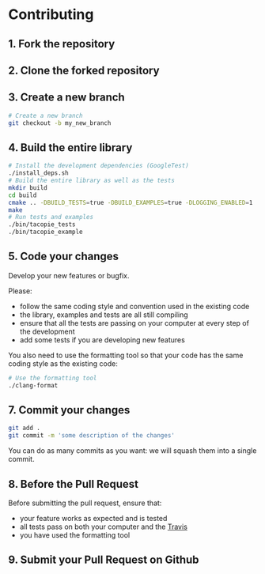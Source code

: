 # Contributing
## 1. Fork the repository
## 2. Clone the forked repository
## 3. Create a new branch
```bash
# Create a new branch
git checkout -b my_new_branch
```

## 4. Build the entire library
```bash
# Install the development dependencies (GoogleTest)
./install_deps.sh
# Build the entire library as well as the tests
mkdir build
cd build
cmake .. -DBUILD_TESTS=true -DBUILD_EXAMPLES=true -DLOGGING_ENABLED=1
make
# Run tests and examples
./bin/tacopie_tests
./bin/tacopie_example
```

## 5. Code your changes
Develop your new features or bugfix.

Please:
* follow the same coding style and convention used in the existing code
* the library, examples and tests are all still compiling
* ensure that all the tests are passing on your computer at every step of the development
* add some tests if you are developing new features

You also need to use the formatting tool so that your code has the same coding style as the existing code:

```bash
# Use the formatting tool
./clang-format
```

## 7. Commit your changes
```bash
git add .
git commit -m 'some description of the changes'
```
You can do as many commits as you want: we will squash them into a single commit.

## 8. Before the Pull Request
Before submitting the pull request, ensure that:
* your feature works as expected and is tested
* all tests pass on both your computer and the [Travis](travis-ci.org/Cylix/tacopie)
* you have used the formatting tool

## 9. Submit your Pull Request on Github
